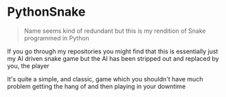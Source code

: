 # PythonSnake
> Name seems kind of redundant but this is my rendition of Snake programmed in Python

If you go through my repositories you might find that this is essentially just my AI driven snake game but the AI has been stripped out and replaced by you, the player

It's quite a simple, and classic, game which you shouldn't have much problem getting the hang of and then playing in your downtime
